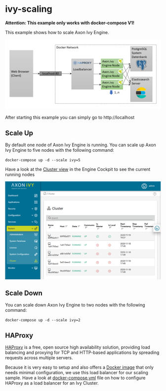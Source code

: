 # ivy-scaling

**Attention: This example only works with docker-compose V1!**

This example shows how to scale Axon Ivy Engine.

![Scaling](scaling.png)

After starting this example you can simply go to http://localhost

## Scale Up

By default one node of Axon Ivy Engine is running. You can scale up Axon Ivy
Engine to five nodes with the following command:

`docker-compose up -d --scale ivy=5`

Have a look at the [Cluster
view](http://localhost/system/faces/view/engine-cockpit/cluster.xhtml) in the
Engine Cockpit to see the current running nodes

![Cluster View](cluster.png)

## Scale Down

You can scale down Axon Ivy Engine to two nodes with the following command:

`docker-compose up -d --scale ivy=2`

## HAProxy

[HAProxy](https://www.haproxy.org/) is a free, open source high availability
solution, providing load balancing and proxying for TCP and HTTP-based
applications by spreading requests across multiple servers.

Because it is very easy to setup and also offers a [Docker
image](https://hub.docker.com/_/haproxy) that only needs minimal configuration,
we use this load balancer for our scaling sample. Have a look at
[docker-compose.yml](docker-compose.yml) file on how to configure HAProxy as a
load balancer for an Ivy Cluster.
